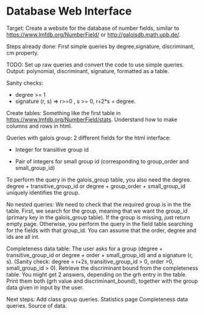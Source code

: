 # Database Web Interface


Target: Create a website for the database of number fields, similar to https://www.lmfdb.org/NumberField/ or http://galoisdb.math.upb.de/.

Steps already done:
First simple queries by degree,signature, discriminant, cm property.

TODO:
Set up raw queries and convert the code to use simple queries.
Output: polynomial, discriminant, signature, formatted as a table.


Sanity checks:
- degree >= 1
- signature (r, s) => r>=0 , s >= 0, r+2*s = degree.




Create tables:
Something like the first table in https://www.lmfdb.org/NumberField/stats. Understand how to make columns and rows in html.



Queries with galois group:
2 different fields for the html interface: 

- Integer for transitive group id

- Pair of integers for small group id (corresponding to group_order and small_group_id)



To perform the query in the galois_group table, you also need the degree.
degree + transitive_group_id or degree + group_order + small_group_id uniquely identifies the group.

No nested queries: We need to check that the required group is in the the table.
First, we search for the group, meaning that we want the group_id (primary key in the galois_group table). If the group is missing, just return empty page.
Otherwise, you perform the query in the field table searching for the fields with that group_id.
You can assume that the order, degree and ids are all int.

Completeness data table:
The user asks for a group (degree + transitive_group_id or degree + order + small_group_id) and a signature (r, s). (Sanity check: degree = r+2s, transitive_group_id > 0, order >0, small_group_id > 0). Retrieve the discriminant bound from the completeness table.
You might get 2 answers, depending on the grh entry in the table.
Print them both (grh value and discriminant_bound), together with the group data given in input by the user. 



Next steps:
Add class group queries.
Statistics page
Completeness data queries.
Source of data.

